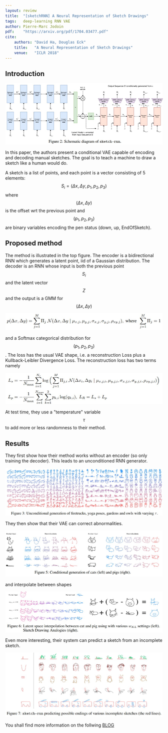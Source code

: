 ```yaml
---
layout: review
title:  "[sketchRNN] A Neural Representation of Sketch Drawings"
tags:   deep-learning RNN VAE
author: Pierre-Marc Jodoin
pdf:    "https://arxiv.org/pdf/1704.03477.pdf"
cite:
    authors: "David Ha, Douglas Eck"
    title:   "A Neural Representation of Sketch Drawings"
    venue:   "ICLR 2018"
---
```


## Introduction


![](/article/images/sketchRNN/sc101.jpg)

In this paper, the authors present a conditional VAE capable of encoding and decoding manual sketches. The goal is to teach a machine to draw a sketch like a human would do. 

 A sketch is a list of points, and each point is a vector consisting of 5 elements: $$S_i=(\Delta x, \Delta y, p_1, p_2, p_3)$$ where $$(\Delta x, \Delta y)$$ is the offset wrt the previous point and $$(p_1, p_2, p_3)$$ are binary variables encoding the pen status (down, up, EndOfSketch).


## Proposed method

The method is illustrated in the top figure.  The encoder is a bidirectional RNN which generates a latent point, iid of a Gaussian distribution. The decoder is an RNN whose input is both the previous point $$S_i$$ and the latent vector $$Z$$ and the output is a GMM for $$(\Delta x, \Delta y)$$  


![](/article/images/sketchRNN/sc102.jpg)

and a Softmax categorical distribution for $$(p_1, p_2, p_3)$$.  The loss has the usual VAE shape, i.e. a reconstruction Loss plus a Kullback-Leibler Divergence
Loss.  The reconstruction loss has two terms namely


![](/article/images/sketchRNN/sc104.jpg)

At test time, they use a "temperature" variable $$\tau$$ to add more or less randomness to their method.

## Results

They first show how their method works without an encoder (so only training the decoder).  This leads to an unconditioned RNN generator. 

![](/article/images/sketchRNN/sc103.jpg)

They then show that their VAE can correct abnormalities.

![](/article/images/sketchRNN/sc105.jpg)

and interpolate between shapes

![](/article/images/sketchRNN/sc106.jpg)

Even more interesting, their system can predict a sketch from an incomplete sketch.

![](/article/images/sketchRNN/sc107.jpg)


You shall find more information on the follwing [BLOG](https://ai.googleblog.com/2017/04/teaching-machines-to-draw.html)  
